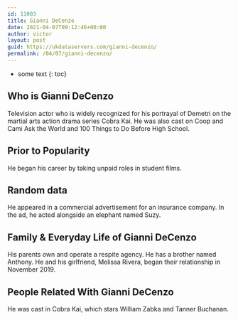 ```yaml
---
id: 11003
title: Gianni DeCenzo
date: 2021-04-07T09:12:46+00:00
author: victor
layout: post
guid: https://ukdataservers.com/gianni-decenzo/
permalink: /04/07/gianni-decenzo/
---
```


* some text
{: toc}


## Who is Gianni DeCenzo



Television actor who is widely recognized for his portrayal of Demetri on the martial arts action drama series Cobra Kai. He was also cast on Coop and Cami Ask the World and 100 Things to Do Before High School.

                
                
                
## Prior to Popularity



He began his career by taking unpaid roles in student films.

                
                
                
## Random data



He appeared in a commercial advertisement for an insurance company. In the ad, he acted alongside an elephant named Suzy. 

                
                
                
## Family & Everyday Life of Gianni DeCenzo



His parents own and operate a respite agency. He has a brother named Anthony. He and his girlfriend, Melissa Rivera, began their relationship in November 2019.

                
                
                
## People Related With Gianni DeCenzo



He was cast in Cobra Kai, which stars William Zabka and Tanner Buchanan. 

                
              
            
          
          
          